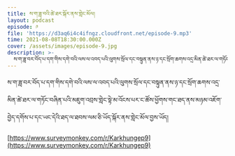 ```yaml
---
title: ས་ག་ཟླ་བའི་ཚེ་ཐར་སྐོར་ནས་གླེང་མོལ།
layout: podcast
episode: ༩
file: 'https://d3aq6i4c4ifngz.cloudfront.net/episode-9.mp3'
time: 2021-08-08T18:30:00.000Z
cover: /assets/images/episode-9.jpg
description: >-
  ས་ག་ཟླ་བར་བོད་པ་དག་གིས་དགེ་བའི་ལས་ལ་འབད་པའི་ལུགས་སྲོལ་དང་བསྟུན་ནས་ཉ་དང་སྲོག་ཆགས་འདྲ་མིན་ཚེ་ཐར་ལ་གཏོང་བཞིན་པའི་མ.......
---
```


ས་ག་ཟླ་བར་བོད་པ་དག་གིས་དགེ་བའི་ལས་ལ་འབད་པའི་ལུགས་སྲོལ་དང་བསྟུན་ནས་ཉ་དང་སྲོག་ཆགས་འདྲ་མིན་ཚེ་ཐར་ལ་གཏོང་བཞིན་པའི་མཇུག་འབྲས་གླེང་སྟེ་མ་འོངས་པར་ང་ཚོས་ཕྱོགས་གང་ཐད་ནས་མཉམ་འཇོག་བྱེད་དགོས་པ་དང་ཡང་དེའི་ཐད་ལ་ཐབས་ལམ་ཅི་ཡོད་སྐོར་ནས་གླེང་མོལ་བྱས་ཡོད།

[https://www.surveymonkey.com/r/Karkhungep9](https://www.surveymonkey.com/r/Karkhungep9)
